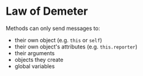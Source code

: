 # Law of Demeter

Methods can only send messages to:

* their own object (e.g. `this` or `self`)
* their own object's attributes (e.g. `this.reporter`)
* their arguments
* objects they create
* global variables
